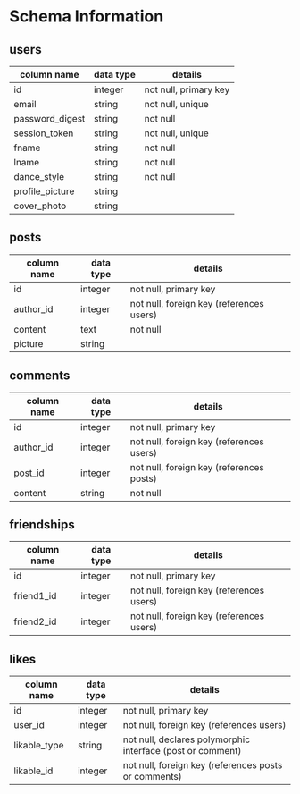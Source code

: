 # Schema Information

## users
column name     | data type | details
----------------|-----------|-----------------------
id              | integer   | not null, primary key
email           | string    | not null, unique
password_digest | string    | not null
session_token   | string    | not null, unique
fname           | string    | not null
lname           | string    | not null
dance_style     | string    | not null
profile_picture | string    |
cover_photo     | string    |

## posts
column name | data type | details
------------|-----------|-----------------------
id          | integer   | not null, primary key
author_id   | integer   | not null, foreign key (references users)
content     | text      | not null
picture     | string    |

## comments
column name | data type | details
------------|-----------|-----------------------
id          | integer   | not null, primary key
author_id   | integer   | not null, foreign key (references users)
post_id     | integer   | not null, foreign key (references posts)
content     | string    | not null

## friendships
column name | data type | details
------------|-----------|-----------------------
id          | integer   | not null, primary key
friend1_id  | integer   | not null, foreign key (references users)
friend2_id  | integer   | not null, foreign key (references users)

## likes
column name | data type | details
------------|-----------|-----------------------
id          | integer   | not null, primary key
user_id     | integer   | not null, foreign key (references users)
likable_type| string    | not null, declares polymorphic interface (post or comment)
likable_id  | integer   | not null, foreign key (references posts or comments)

